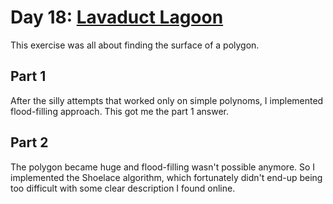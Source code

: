 # Day 18: [Lavaduct Lagoon](https://adventofcode.com/2023/day/18)

This exercise was all about finding the surface of a polygon.

## Part 1

After the silly attempts that worked only on simple polynoms, I implemented flood-filling approach.
This got me the part 1 answer.

## Part 2

The polygon became huge and flood-filling wasn't possible anymore.
So I implemented the Shoelace algorithm, which fortunately didn't end-up being too difficult with some clear description I found online.
